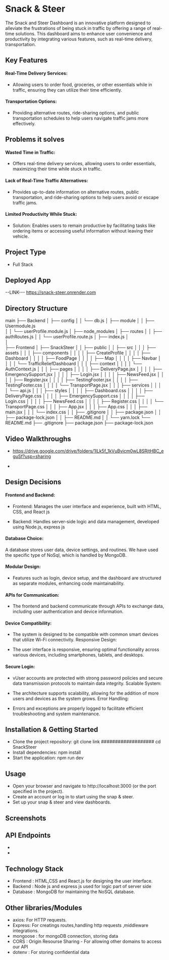 
# Snack & Steer 

The Snack and Steer Dashboard is an innovative platform designed to alleviate the frustrations of being stuck in traffic by offering a range of real-time solutions. This dashboard aims to enhance user convenience and productivity by integrating various features, such as real-time delivery, transportation.



## Key Features

#### Real-Time Delivery Services:
-  Allowing users to order food, groceries, or other essentials while in traffic, ensuring they can utilize their time efficiently.

#### Transportation Options: 
- Providing alternative routes, ride-sharing options, and public transportation schedules to help users navigate traffic jams more effectively.


## Problems it solves

#### Wasted Time in Traffic:

-  Offers real-time delivery services, allowing users to order essentials, maximizing their time while stuck in traffic.

#### Lack of Real-Time Traffic Alternatives:

-  Provides up-to-date information on alternative routes, public transportation, and ride-sharing options to help users avoid or escape traffic jams.

#### Limited Productivity While Stuck:

- Solution: Enables users to remain productive by facilitating tasks like ordering items or accessing useful information without leaving their vehicle.
## Project Type
 - Full Stack
## Deployed App

--LINK--- https://snack-steer.onrender.com
## Directory Structure

main
├── Backend
│   ├── config
│   │   └── db.js
│   ├── module
│   │   ├── Usermodule.js  
│   │   └── userProfile.module.js
│   ├── node_modules
│   ├── routes
│   │   ├── authRoutes.js
│   │   └── userProfile.route.js
│   ├── index.js
│   
│   
├── Frontend
│   ├── SnackSteer
│   │   ├── public
│   │   ├── src
│   │   │   ├── assets
│   │   │   ├── components
│   │   │   │   ├── CreateProfile
│   │   │   │   ├── Dashboard
│   │   │   │   ├── FoodPage
│   │   │   │   ├── Map
│   │   │   │   ├── Navbar
│   │   │   │   └── TrafficReliefDashboard
│   │   │   ├── context
│   │   │   │   └── AuthContext.js
│   │   │   ├── pages
│   │   │   │   ├── DeliveryPage.jsx
│   │   │   │   ├── EmergencySupport.jsx
│   │   │   │   ├── Login.jsx
│   │   │   │   ├── NewsFeed.jsx
│   │   │   │   ├── Register.jsx
│   │   │   │   ├── TestingFooter.jsx
│   │   │   │   ├── TestingFooter.css
│   │   │   │   └── TransportPage.jsx
│   │   │   ├── services
│   │   │   │   └── api.js
│   │   │   ├── styles
│   │   │   │   ├── Dashboard.css
│   │   │   │   ├── DeliveryPage.css
│   │   │   │   ├── EmergencySupport.css
│   │   │   │   ├── Login.css
│   │   │   │   ├── NewsFeed.css
│   │   │   │   ├── Register.css
│   │   │   │   └── TransportPage.css
│   │   │   ├── App.jsx
│   │   │   ├── App.css
│   │   │   ├── main.jsx
│   │   │   └── index.css
│   │   ├── .gitignore
│   │   ├── package.json
│   │   ├── package-lock.json
│   │   ├── README.md
│   │   └── yarn.lock
└── README.md
├── .gitignore
├── package.json
├── package-lock.json

## Video Walkthroughs

- https://drive.google.com/drive/folders/1lLk5f_1kVuBvicm0wL8SRjtHBC_eguSf?usp=sharing

- 
## Design Decisions

#### Frontend and Backend:

- Frontend: Manages the user interface and experience, built with HTML, CSS, and React js

 - Backend: Handles server-side logic and data management, developed using Node.js, express js

#### Database Choice:

A database stores user data, device settings, and routines. We have used the specific type of NoSql, which is handled by MongoDB.

#### Modular Design:

- Features such as login, device setup, and the dashboard are structured as separate modules, enhancing code maintainability.

#### APIs for Communication:

- The frontend and backend communicate through APIs to exchange data, including user authentication and device information.

#### Device Compatibility:

- The system is designed to be compatible with common smart devices that utilize Wi-Fi connectivity.
Responsive Design:

- The user interface is responsive, ensuring optimal functionality across various devices, including smartphones, tablets, and desktops.

#### Secure Login:

- vUser accounts are protected with strong password policies and secure data transmission protocols to maintain data integrity.
Scalable System:

- The architecture supports scalability, allowing for the addition of more users and devices as the system grows.
Error Handling:

- Errors and exceptions are properly logged to facilitate efficient troubleshooting and system maintenance.
## Installation & Getting Started
 
- Clone the project repository:
git clone link ################### cd SnackSteer
- Install dependencies:
 npm install
- Start the application:
 npm run dev

## Usage

- Open your browser and navigate to http://localhost:3000 (or the port specified in the project).
- Create an account or log in to start using the snap & steer.
- Set up your snap & steer and view dashboards.

## Screenshots
## API Endpoints
-
 - 
 
## Technology Stack
- Frontend : HTML,CSS and React.js for designing the user interface.
- Backend : Node js and express js used for logic part of server side
- Database : MongoDB for maintaining the NoSQL database.

## Other libraries/Modules
- axios: For HTTP requests.
- Express: For creatings routes,handling http requests ,middleware integrations.
- mongoose : for mongoDB connection, storing data
- CORS : Origin Resourse Sharing - For allowing other domains to access our API
- dotenv : For storing confidential data
